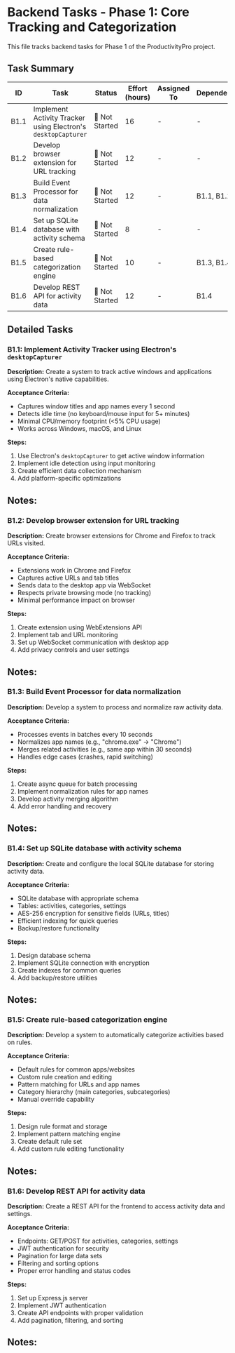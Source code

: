 # Backend Tasks - Phase 1: Core Tracking and Categorization

This file tracks backend tasks for Phase 1 of the ProductivityPro project.

## Task Summary

| ID | Task | Status | Effort (hours) | Assigned To | Dependencies |
|----|------|--------|---------------|-------------|--------------|
| B1.1 | Implement Activity Tracker using Electron's `desktopCapturer` | 🔴 Not Started | 16 | - | - |
| B1.2 | Develop browser extension for URL tracking | 🔴 Not Started | 12 | - | - |
| B1.3 | Build Event Processor for data normalization | 🔴 Not Started | 12 | - | B1.1, B1.2 |
| B1.4 | Set up SQLite database with activity schema | 🔴 Not Started | 8 | - | - |
| B1.5 | Create rule-based categorization engine | 🔴 Not Started | 10 | - | B1.3, B1.4 |
| B1.6 | Develop REST API for activity data | 🔴 Not Started | 12 | - | B1.4 |

## Detailed Tasks

### B1.1: Implement Activity Tracker using Electron's `desktopCapturer`

**Description:** Create a system to track active windows and applications using Electron's native capabilities.

**Acceptance Criteria:**
- Captures window titles and app names every 1 second
- Detects idle time (no keyboard/mouse input for 5+ minutes)
- Minimal CPU/memory footprint (<5% CPU usage)
- Works across Windows, macOS, and Linux

**Steps:**
1. Use Electron's `desktopCapturer` to get active window information
2. Implement idle detection using input monitoring
3. Create efficient data collection mechanism
4. Add platform-specific optimizations

**Notes:**
- 

### B1.2: Develop browser extension for URL tracking

**Description:** Create browser extensions for Chrome and Firefox to track URLs visited.

**Acceptance Criteria:**
- Extensions work in Chrome and Firefox
- Captures active URLs and tab titles
- Sends data to the desktop app via WebSocket
- Respects private browsing mode (no tracking)
- Minimal performance impact on browser

**Steps:**
1. Create extension using WebExtensions API
2. Implement tab and URL monitoring
3. Set up WebSocket communication with desktop app
4. Add privacy controls and user settings

**Notes:**
- 

### B1.3: Build Event Processor for data normalization

**Description:** Develop a system to process and normalize raw activity data.

**Acceptance Criteria:**
- Processes events in batches every 10 seconds
- Normalizes app names (e.g., "chrome.exe" → "Chrome")
- Merges related activities (e.g., same app within 30 seconds)
- Handles edge cases (crashes, rapid switching)

**Steps:**
1. Create async queue for batch processing
2. Implement normalization rules for app names
3. Develop activity merging algorithm
4. Add error handling and recovery

**Notes:**
- 

### B1.4: Set up SQLite database with activity schema

**Description:** Create and configure the local SQLite database for storing activity data.

**Acceptance Criteria:**
- SQLite database with appropriate schema
- Tables: activities, categories, settings
- AES-256 encryption for sensitive fields (URLs, titles)
- Efficient indexing for quick queries
- Backup/restore functionality

**Steps:**
1. Design database schema
2. Implement SQLite connection with encryption
3. Create indexes for common queries
4. Add backup/restore utilities

**Notes:**
- 

### B1.5: Create rule-based categorization engine

**Description:** Develop a system to automatically categorize activities based on rules.

**Acceptance Criteria:**
- Default rules for common apps/websites
- Custom rule creation and editing
- Pattern matching for URLs and app names
- Category hierarchy (main categories, subcategories)
- Manual override capability

**Steps:**
1. Design rule format and storage
2. Implement pattern matching engine
3. Create default rule set
4. Add custom rule editing functionality

**Notes:**
- 

### B1.6: Develop REST API for activity data

**Description:** Create a REST API for the frontend to access activity data and settings.

**Acceptance Criteria:**
- Endpoints: GET/POST for activities, categories, settings
- JWT authentication for security
- Pagination for large data sets
- Filtering and sorting options
- Proper error handling and status codes

**Steps:**
1. Set up Express.js server
2. Implement JWT authentication
3. Create API endpoints with proper validation
4. Add pagination, filtering, and sorting

**Notes:**
- 